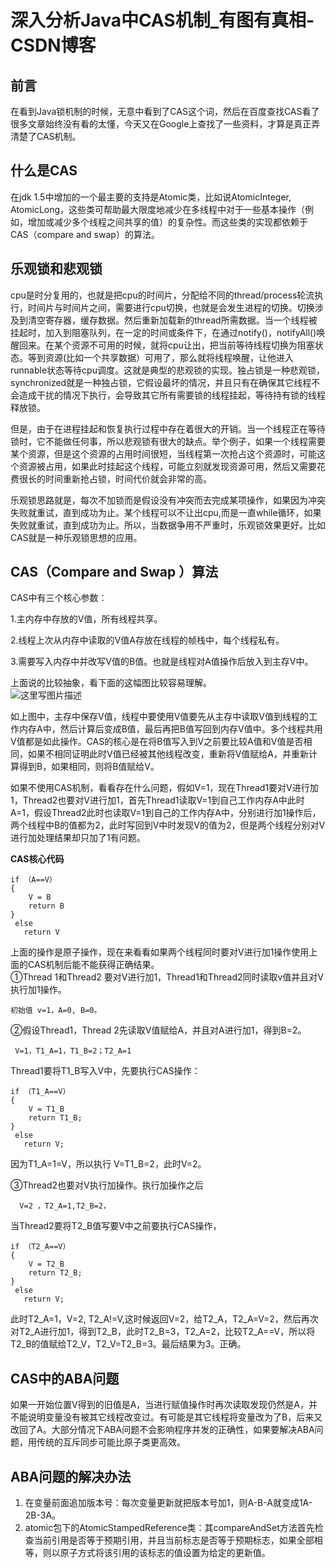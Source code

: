 # 深入分析Java中CAS机制\_有图有真相-CSDN博客

## **前言** <a id="&#x524D;&#x8A00;"></a>

在看到Java锁机制的时候，无意中看到了CAS这个词，然后在百度查找CAS看了很多文章始终没有看的太懂，今天又在Google上查找了一些资料，才算是真正弄清楚了CAS机制。

## **什么是CAS** <a id="&#x4EC0;&#x4E48;&#x662F;cas"></a>

在jdk 1.5中增加的一个最主要的支持是Atomic类，比如说AtomicInteger, AtomicLong，这些类可帮助最大限度地减少在多线程中对于一些基本操作（例如，增加或减少多个线程之间共享的值）的复杂性。而这些类的实现都依赖于CAS（compare and swap）的算法。

## **乐观锁和悲观锁** <a id="&#x4E50;&#x89C2;&#x9501;&#x548C;&#x60B2;&#x89C2;&#x9501;"></a>

cpu是时分复用的，也就是把cpu的时间片，分配给不同的thread/process轮流执行，时间片与时间片之间，需要进行cpu切换，也就是会发生进程的切换。切换涉及到清空寄存器，缓存数据。然后重新加载新的thread所需数据。当一个线程被挂起时，加入到阻塞队列，在一定的时间或条件下，在通过notify\(\)，notifyAll\(\)唤醒回来。在某个资源不可用的时候，就将cpu让出，把当前等待线程切换为阻塞状态。等到资源\(比如一个共享数据）可用了，那么就将线程唤醒，让他进入runnable状态等待cpu调度。这就是典型的悲观锁的实现。独占锁是一种悲观锁，synchronized就是一种独占锁，它假设最坏的情况，并且只有在确保其它线程不会造成干扰的情况下执行，会导致其它所有需要锁的线程挂起，等待持有锁的线程释放锁。

但是，由于在进程挂起和恢复执行过程中存在着很大的开销。当一个线程正在等待锁时，它不能做任何事，所以悲观锁有很大的缺点。举个例子，如果一个线程需要某个资源，但是这个资源的占用时间很短，当线程第一次抢占这个资源时，可能这个资源被占用，如果此时挂起这个线程，可能立刻就发现资源可用，然后又需要花费很长的时间重新抢占锁，时间代价就会非常的高。

乐观锁思路就是，每次不加锁而是假设没有冲突而去完成某项操作，如果因为冲突失败就重试，直到成功为止。某个线程可以不让出cpu,而是一直while循环，如果失败就重试，直到成功为止。所以，当数据争用不严重时，乐观锁效果更好。比如CAS就是一种乐观锁思想的应用。

## **CAS（Compare and Swap ）算法** <a id="cascompare-and-swap-&#x7B97;&#x6CD5;"></a>

CAS中有三个核心参数：

1.主内存中存放的V值，所有线程共享。

2.线程上次从内存中读取的V值A存放在线程的帧栈中，每个线程私有。

3.需要写入内存中并改写V值的B值。也就是线程对A值操作后放入到主存V中。

上面说的比较抽象，看下面的这幅图比较容易理解。  
 ![&#x8FD9;&#x91CC;&#x5199;&#x56FE;&#x7247;&#x63CF;&#x8FF0;](https://img-blog.csdn.net/20170828225113757?watermark/2/text/aHR0cDovL2Jsb2cuY3Nkbi5uZXQvdTAxMzMwOTg3MA==/font/5a6L5L2T/fontsize/400/fill/I0JBQkFCMA==/dissolve/70/gravity/SouthEast)

如上图中，主存中保存V值，线程中要使用V值要先从主存中读取V值到线程的工作内存A中，然后计算后变成B值，最后再把B值写回到内存V值中。多个线程共用V值都是如此操作。CAS的核心是在将B值写入到V之前要比较A值和V值是否相同，如果不相同证明此时V值已经被其他线程改变，重新将V值赋给A，并重新计算得到B，如果相同，则将B值赋给V。

如果不使用CAS机制，看看存在什么问题，假如V=1，现在Thread1要对V进行加1，Thread2也要对V进行加1，首先Thread1读取V=1到自己工作内存A中此时A=1，假设Thread2此时也读取V=1到自己的工作内存A中，分别进行加1操作后，两个线程中B的值都为2，此时写回到V中时发现V的值为2，但是两个线程分别对V进行加处理结果却只加了1有问题。

**CAS核心代码**

```text
if （A==V）
{
    V = B
    return B
}   
 else
   return V
```

上面的操作是原子操作，现在来看看如果两个线程同时要对V进行加1操作使用上面的CAS机制后能不能获得正确结果。  
 ①Thread 1和Thread2 要对V进行加1，Thread1和Thread2同时读取v值并且对V执行加1操作。

```text
初始值 v=1，A=0, B=0。
```

②假设Thread1，Thread 2先读取V值赋给A，并且对A进行加1，得到B=2。

```text
 V=1，T1_A=1，T1_B=2；T2_A=1
```

Thread1要将T1\_B写入V中，先要执行CAS操作：

```text
if （T1_A==V）
{
    V = T1_B
    return T1_B;
}   
 else
   return V;
```

因为T1\_A=1=V，所以执行 V=T1\_B=2，此时V=2。

③Thread2也要对V执行加操作。执行加操作之后

```text
  V=2 ，T2_A=1,T2_B=2，
```

当Thread2要将T2\_B值写要V中之前要执行CAS操作，

```text
if （T2_A==V）
{
    V = T2_B
    return T2_B;
}   
 else
   return V;
```

此时T2\_A=1，V=2, T2\_A!=V,这时候返回V=2，给T2\_A，T2\_A=V=2，然后再次对T2\_A进行加1，得到T2\_B，此时T2\_B=3，T2\_A=2，比较T2\_A==V，所以将T2\_B的值赋给T2\_V，T2\_V=T2\_B=3。最后结果为3。正确。

## **CAS中的ABA问题** <a id="cas&#x4E2D;&#x7684;aba&#x95EE;&#x9898;"></a>

如果一开始位置V得到的旧值是A，当进行赋值操作时再次读取发现仍然是A，并不能说明变量没有被其它线程改变过。有可能是其它线程将变量改为了B，后来又改回了A。大部分情况下ABA问题不会影响程序并发的正确性，如果要解决ABA问题，用传统的互斥同步可能比原子类更高效。

## **ABA问题的解决办法** <a id="aba&#x95EE;&#x9898;&#x7684;&#x89E3;&#x51B3;&#x529E;&#x6CD5;"></a>

1. 在变量前面追加版本号：每次变量更新就把版本号加1，则A-B-A就变成1A-2B-3A。
2. atomic包下的AtomicStampedReference类：其compareAndSet方法首先检查当前引用是否等于预期引用，并且当前标志是否等于预期标志，如果全部相等，则以原子方式将该引用的该标志的值设置为给定的更新值。

